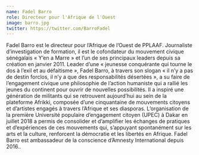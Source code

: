 ```yaml
---
name: Fadel Barro
role: Directeur pour l'Afrique de l'Ouest
image: barro.jpg
twitter: https://twitter.com/BarroFadel
---
```

Fadel Barro est le directeur pour l’Afrique de l’Ouest de PPLAAF. Journaliste d’investigation de formation, il est le cofondateur du mouvement civique sénégalais « Y’en a Marre » et l’un de ses principaux leaders depuis sa création en janvier 2011. Leader d’une « jeunesse conquérante qui tourne le dos à l’exil et au défaitisme », Fadel Barro, à travers son slogan « il n’y a pas de destin forclos, il n’y a que des responsabilités désertées », a su faire de l’engagement civique une philosophie de l’action humaniste qui a rallié les jeunes du continent pour ouvrir de nouvelles possibilités. Il a inspiré une génération de militants qui se retrouvent aujourd’hui au sein de la plateforme Afrikki, composée d’une cinquantaine de mouvements citoyens et d’artistes engagés à travers l’Afrique et ses diasporas. L’organisation de la première Université populaire d’engagement citoyen (UPEC) à Dakar en juillet 2018 a permis de consolider et d’amplifier les échanges de pratiques et d’expériences de ces mouvements qui, s’appuyant spontanément sur les arts et la culture, renforcent la démocratie et les libertés en Afrique. Fadel Barro est ambassadeur de la conscience d’Amnesty International depuis 2016..
